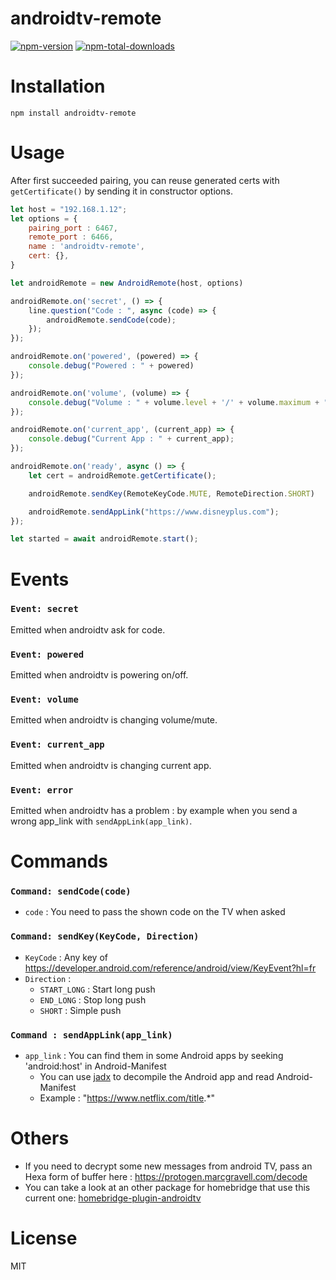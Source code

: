 # androidtv-remote

[![npm-version](https://badgen.net/npm/v/androidtv-remote)](https://www.npmjs.com/package/androidtv-remote)
[![npm-total-downloads](https://badgen.net/npm/dt/androidtv-remote)](https://www.npmjs.com/package/androidtv-remote)


# Installation

```
npm install androidtv-remote
```

# Usage

After first succeeded pairing, you can reuse generated certs with `getCertificate()` by sending it in constructor options.

```js
let host = "192.168.1.12";
let options = {
    pairing_port : 6467,
    remote_port : 6466,
    name : 'androidtv-remote',
    cert: {},
}

let androidRemote = new AndroidRemote(host, options)

androidRemote.on('secret', () => {
    line.question("Code : ", async (code) => {
        androidRemote.sendCode(code);
    });
});

androidRemote.on('powered', (powered) => {
    console.debug("Powered : " + powered)
});

androidRemote.on('volume', (volume) => {
    console.debug("Volume : " + volume.level + '/' + volume.maximum + " | Muted : " + volume.muted);
});

androidRemote.on('current_app', (current_app) => {
    console.debug("Current App : " + current_app);
});

androidRemote.on('ready', async () => {
    let cert = androidRemote.getCertificate();

    androidRemote.sendKey(RemoteKeyCode.MUTE, RemoteDirection.SHORT)

    androidRemote.sendAppLink("https://www.disneyplus.com");
});

let started = await androidRemote.start();
```
# Events

### `Event: secret`

Emitted when androidtv ask for code.

### `Event: powered`

Emitted when androidtv is powering on/off.

### `Event: volume`

Emitted when androidtv is changing volume/mute.

### `Event: current_app`

Emitted when androidtv is changing current app.

### `Event: error`

Emitted when androidtv has a problem : by example when you send a wrong app_link with `sendAppLink(app_link)`.

# Commands

### `Command: sendCode(code)`
- `code` : You need to pass the shown code on the TV when asked

### `Command: sendKey(KeyCode, Direction)`
- `KeyCode` : Any key of https://developer.android.com/reference/android/view/KeyEvent?hl=fr
- `Direction` : 
  * `START_LONG` : Start long push
  * `END_LONG` : Stop long push
  * `SHORT` : Simple push

### `Command : sendAppLink(app_link)`
- `app_link` : You can find them in some Android apps by seeking 'android:host' in Android-Manifest
  * You can use [jadx](https://github.com/skylot/jadx) to decompile the Android app and read Android-Manifest
  * Example : "https://www.netflix.com/title.*"

# Others

* If you need to decrypt some new messages from android TV, pass an Hexa form of buffer here : https://protogen.marcgravell.com/decode
* You can take a look at an other package for homebridge that use this current one: [homebridge-plugin-androidtv](https://github.com/louis49/homebridge-plugin-androidtv)

# License

MIT


